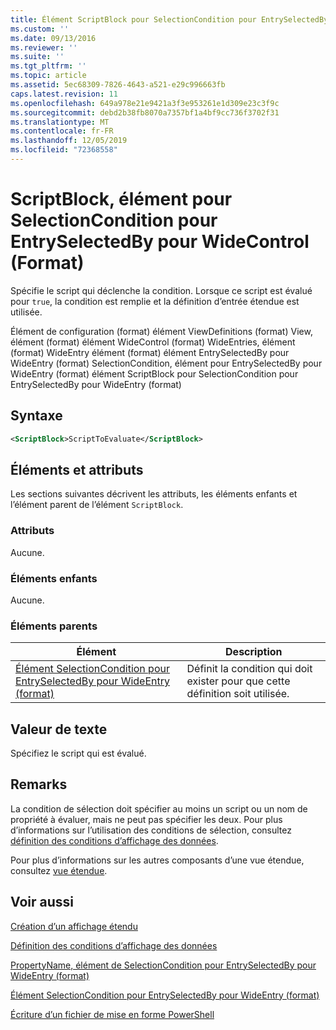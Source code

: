 ```yaml
---
title: Élément ScriptBlock pour SelectionCondition pour EntrySelectedBy pour WideControl (format) | Microsoft Docs
ms.custom: ''
ms.date: 09/13/2016
ms.reviewer: ''
ms.suite: ''
ms.tgt_pltfrm: ''
ms.topic: article
ms.assetid: 5ec68309-7826-4643-a521-e29c996663fb
caps.latest.revision: 11
ms.openlocfilehash: 649a978e21e9421a3f3e953261e1d309e23c3f9c
ms.sourcegitcommit: debd2b38fb8070a7357bf1a4bf9cc736f3702f31
ms.translationtype: MT
ms.contentlocale: fr-FR
ms.lasthandoff: 12/05/2019
ms.locfileid: "72368558"
---
```

# <a name="scriptblock-element-for-selectioncondition-for-entryselectedby-for-widecontrol-format"></a>ScriptBlock, élément pour SelectionCondition pour EntrySelectedBy pour WideControl (Format)

Spécifie le script qui déclenche la condition. Lorsque ce script est évalué pour `true`, la condition est remplie et la définition d’entrée étendue est utilisée.

Élément de configuration (format) élément ViewDefinitions (format) View, élément (format) élément WideControl (format) WideEntries, élément (format) WideEntry élément (format) élément EntrySelectedBy pour WideEntry (format) SelectionCondition, élément pour EntrySelectedBy pour WideEntry (format) élément ScriptBlock pour SelectionCondition pour EntrySelectedBy pour WideEntry (format)

## <a name="syntax"></a>Syntaxe

```xml
<ScriptBlock>ScriptToEvaluate</ScriptBlock>
```

## <a name="attributes-and-elements"></a>Éléments et attributs

Les sections suivantes décrivent les attributs, les éléments enfants et l’élément parent de l’élément `ScriptBlock`.

### <a name="attributes"></a>Attributs

Aucune.

### <a name="child-elements"></a>Éléments enfants

Aucune.

### <a name="parent-elements"></a>Éléments parents

|Élément|Description|
|-------------|-----------------|
|[Élément SelectionCondition pour EntrySelectedBy pour WideEntry (format)](./selectioncondition-element-for-entryselectedby-for-widecontrol-format.md)|Définit la condition qui doit exister pour que cette définition soit utilisée.|

## <a name="text-value"></a>Valeur de texte

Spécifiez le script qui est évalué.

## <a name="remarks"></a>Remarks

La condition de sélection doit spécifier au moins un script ou un nom de propriété à évaluer, mais ne peut pas spécifier les deux. Pour plus d’informations sur l’utilisation des conditions de sélection, consultez [définition des conditions d’affichage des données](./defining-conditions-for-displaying-data.md).

Pour plus d’informations sur les autres composants d’une vue étendue, consultez [vue étendue](./creating-a-wide-view.md).

## <a name="see-also"></a>Voir aussi

[Création d’un affichage étendu](./creating-a-wide-view.md)

[Définition des conditions d’affichage des données](./defining-conditions-for-displaying-data.md)

[PropertyName, élément de SelectionCondition pour EntrySelectedBy pour WideEntry (format)](./propertyname-element-for-selectioncondition-for-entryselectedby-for-wideentry-format.md)

[Élément SelectionCondition pour EntrySelectedBy pour WideEntry (format)](./selectioncondition-element-for-entryselectedby-for-widecontrol-format.md)

[Écriture d’un fichier de mise en forme PowerShell](./writing-a-powershell-formatting-file.md)
